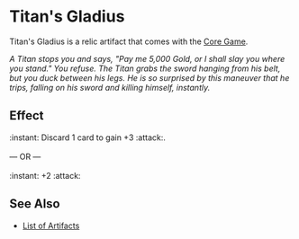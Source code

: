 # Titan's Gladius

Titan's Gladius is a relic artifact that comes with the [Core Game](../content.md).

*A Titan stops you and says, "Pay me 5,000 Gold, or I shall slay you where you stand." You refuse. The Titan grabs the sword hanging from his belt, but you duck between his legs. He is so surprised by this maneuver that he trips, falling on his sword and killing himself, instantly.*


## Effect

:instant: Discard 1 card to gain +3 :attack:.<br><br>— OR —<br><br>:instant: +2 :attack:


## See Also

- [List of Artifacts](../artifacts.md)
